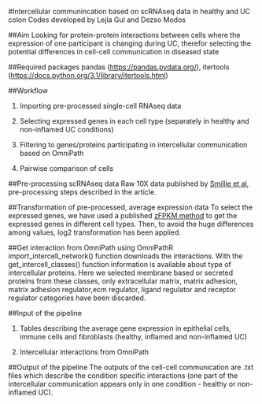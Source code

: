 #Intercellular communincation based on scRNAseq data in healthy and UC colon
Codes developed by Lejla Gul and Dezso Modos

##Aim
Looking for protein-protein interactions between cells where the expression of one participant is 
changing during UC, therefor selecting the potential differences in cell-cell communication in diseased state

##Required packages
pandas (https://pandas.pydata.org/),
itertools (https://docs.python.org/3.1/library/itertools.html)

##Workflow
1. Importing pre-processed single-cell RNAseq data

2. Selecting expressed genes in each cell type (separately in healthy and non-inflamed UC conditions)

3. Filtering to genes/proteins participating in intercellular communication based on OmniPath

4. Pairwise comparison of cells

##Pre-processing scRNAseq data
Raw 10X data published by [Smillie et al](https://pubmed.ncbi.nlm.nih.gov/31348891/), pre-processing steps described in 
the article.

##Transformation of pre-processed, average expression data
To select the expressed genes, we have used a published 
[zFPKM method](https://bmcgenomics.biomedcentral.com/articles/10.1186/1471-2164-14-778) to get the expressed genes 
in different cell types. Then, to avoid the huge differences among values, log2 transformation has been applied.

##Get interaction from OmniPath using OmniPathR
import_intercell_network() function downloads the interactions. 
With the get_intercell_classes() function information is available about type of intercellular proteins. 
Here we selected membrane based or secreted proteins from these classes, 
only extracellular matrix, matrix adhesion, matrix adhesion regulator,ecm regulator, ligand regulator 
and receptor regulator categories have been discarded.

##Input of the pipeline
1. Tables describing the average gene expression in epithelial cells, immune cells and fibroblasts 
(healthy, inflamed and non-inflamed UC)

2. Intercellular interactions from OmniPath

##Output of the pipeline
The outputs of the cell-cell communication are .txt files which describe the condition specific interactions 
(one part of the intercellular communication appears only in one condition - healthy or non-inflamed UC).

